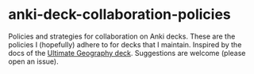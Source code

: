 # anki-deck-collaboration-policies
Policies and strategies for collaboration on Anki decks. These are the policies I (hopefully) adhere to for decks that I maintain. Inspired by the docs of the [Ultimate Geography deck](https://github.com/axelboc/anki-ultimate-geography). Suggestions are welcome (please open an issue).

